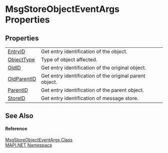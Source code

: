 # MsgStoreObjectEventArgs Properties




## Properties
<table>
<tr>
<td><a href="P_MAPI_NET_MsgStoreObjectEventArgs_EntryID.md">EntryID</a></td>
<td>Get entry identification of the object.</td></tr>
<tr>
<td><a href="P_MAPI_NET_MsgStoreObjectEventArgs_ObjectType.md">ObjectType</a></td>
<td>Type of object affected.</td></tr>
<tr>
<td><a href="P_MAPI_NET_MsgStoreObjectEventArgs_OldID.md">OldID</a></td>
<td>Get entry identification of the original object.</td></tr>
<tr>
<td><a href="P_MAPI_NET_MsgStoreObjectEventArgs_OldParentID.md">OldParentID</a></td>
<td>Get entry identification of the original parent object.</td></tr>
<tr>
<td><a href="P_MAPI_NET_MsgStoreObjectEventArgs_ParentID.md">ParentID</a></td>
<td>Get entry identification of the parent object.</td></tr>
<tr>
<td><a href="P_MAPI_NET_MsgStoreObjectEventArgs_StoreID.md">StoreID</a></td>
<td>Get entry identification of message store.</td></tr>
</table>

## See Also


#### Reference
<a href="T_MAPI_NET_MsgStoreObjectEventArgs.md">MsgStoreObjectEventArgs Class</a>  
<a href="N_MAPI_NET.md">MAPI.NET Namespace</a>  
